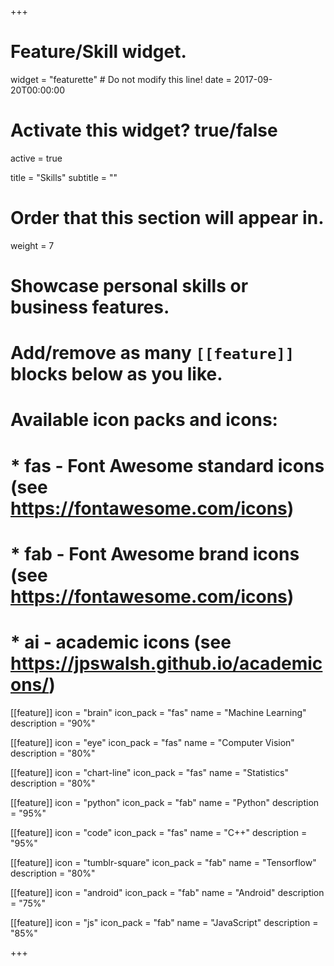 +++
# Feature/Skill widget.
widget = "featurette"  # Do not modify this line!
date = 2017-09-20T00:00:00

# Activate this widget? true/false
active = true

title = "Skills"
subtitle = ""

# Order that this section will appear in.
weight = 7

# Showcase personal skills or business features.
# 
# Add/remove as many `[[feature]]` blocks below as you like.
# 
# Available icon packs and icons:
# * fas - Font Awesome standard icons (see https://fontawesome.com/icons)
# * fab - Font Awesome brand icons (see https://fontawesome.com/icons)
# * ai - academic icons (see https://jpswalsh.github.io/academicons/)

[[feature]]
  icon = "brain"
  icon_pack = "fas"
  name = "Machine Learning"
  description = "90%"
    
  [[feature]]
  icon = "eye"
  icon_pack = "fas"
  name = "Computer Vision"
  description = "80%"
  
  [[feature]]
  icon = "chart-line"
  icon_pack = "fas"
  name = "Statistics"
  description = "80%"
    
  [[feature]]
  icon = "python"
  icon_pack = "fab"
  name = "Python"
  description = "95%"
  
  [[feature]]
  icon = "code"
  icon_pack = "fas"
  name = "C++"
  description = "95%"
  
  [[feature]]
  icon = "tumblr-square"
  icon_pack = "fab"
  name = "Tensorflow"
  description = "80%"

  [[feature]]
  icon = "android"
  icon_pack = "fab"
  name = "Android"
  description = "75%"
  
    
  [[feature]]
  icon = "js"
  icon_pack = "fab"
  name = "JavaScript"
  description = "85%"
  
  
  

+++
